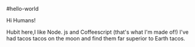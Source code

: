 #hello-world

Hi Humans!

Hubit here,I like Node. js and Coffeescript (that's what I'm made of!)
I've had tacos tacos on the moon and find them far superior to Earth tacos.

